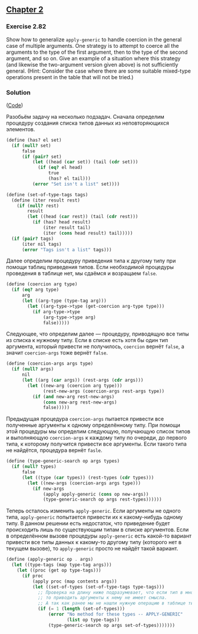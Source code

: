 ## [Chapter 2](../index.md#2-Building-Abstractions-with-Data)

### Exercise 2.82

Show how to generalize `apply-generic` to handle coercion in the general case of multiple arguments. One strategy is to attempt to coerce all the arguments to the type of the first argument, then to the type of the second argument, and so on. Give an example of a situation where this strategy (and likewise the two-argument version given above) is not sufficiently general. (Hint: Consider the case where there are some suitable mixed-type operations present in the table that will not be tried.)

### Solution

([Code](../../src/Chapter%202/Exercise%202.82.scm))

Разобьём задачу на несколько подзадач. Сначала определим процедуру создания списка типов данных из неповторяющихся элементов.

```scheme
(define (has? el set)
  (if (null? set)
      false
      (if (pair? set)
          (let ((head (car set)) (tail (cdr set)))
            (if (eq? el head)
                true
                (has? el tail)))
          (error "Set isn't a list" set))))

(define (set-of-type-tags tags)
  (define (iter result rest)
    (if (null? rest)
        result
        (let ((head (car rest)) (tail (cdr rest)))
          (if (has? head result)
              (iter result tail)
              (iter (cons head result) tail)))))
  (if (pair? tags)
      (iter nil tags)
      (error "Tags isn't a list" tags)))
```

Далее определим процедуру приведения типа к другому типу при помощи таблиц приведения типов. Если необходимой процедуры проведения в таблице нет, мы сдаёмся и возращаем `false`.

```scheme
(define (coercion arg type)
  (if (eq? arg type)
      arg
      (let ((arg-type (type-tag arg)))
        (let ((arg-type->type (get-coercion arg-type type)))
          (if arg-type->type
              (arg-type->type arg)
              false)))))
```

Следующее, что определим далее — процедуру, приводящую все типы из списка к нужному типу. Если в списке есть хотя бы один тип аргумента, который привести не получилось, `coercion` вернёт `false`, а значит `coercion-args` тоже вернёт `false`.

```scheme
(define (coercion-args args type)
  (if (null? args)
      nil
      (let ((arg (car args)) (rest-args (cdr args)))
        (let ((new-arg (coercion arg type)))
              (rest-new-args (coercion-args rest-args type))
          (if (and new-arg rest-new-args)
              (cons new-arg rest-new-args)
              false)))))
```

Предыдущая процедура `coercion-args` пытается привести все полученные аргументы к одному определённому типу. При помощи этой процедуры мы определим следующую, получающую список типов и выполняющую `coercion-args` к каждому типу по очереди, до первого типа, к которому получится привести все аргументы. Если такого типа не найдётся, процедура вернёт `fasle`.

```scheme
(define (type-generic-search op args types)
  (if (null? types)
      false
      (let ((type (car types)) (rest-types (cdr types)))
        (let ((new-args (coercion-args args type)))
          (if new-args
              (apply apply-generic (cons op new-args))
              (type-generic-search op args rest-types))))))
```

Теперь осталось изменить `apply-generic`. Если аргументы не одного типа, `apply-generic` попытается привести их к какому-нибудь одному типу. В данном решении есть недостаток, что приведение будет происходить лишь по существующим типам в списке аргументов. Если в определённом вызове процедуры `apply-generic` есть какой-то вариант привести все типы данных к какому-то другому типу (которого нет в текущем вызове), то `apply-generic` просто не найдёт такой вариант.

```scheme
(define (apply-generic op . args)
  (let ((type-tags (map type-tag args)))
    (let ((proc (get op type-tags)))
      (if proc
          (apply proc (map contents args))
          (let ((set-of-types (set-of-type-tags type-tags)))
            ;; Проверка на длину ниже подразумевает, что если тип в множестве `set-of-types` один,
            ;; то приводить аргументы к нему не имеет смысла.
            ;; А так как ранее мы не нашли нужную операцию в таблице типов, мы сдаёмся и возвращаем ошибку.
            (if (= 1 (length (set-of-types)))
                (error "No method for these types -- APPLY-GENERIC"
                       (list op type-tags))
                (type-generic-search op args set-of-types)))))))
```

